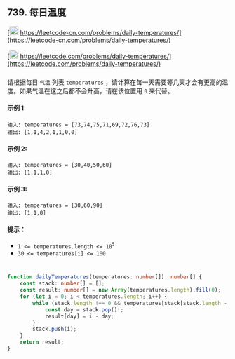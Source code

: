 ## 739. 每日温度

[<img src="https://static.leetcode-cn.com/cn-mono-assets/production/assets/logo-dark-cn.c42314a8.svg" height="20" /> https://leetcode-cn.com/problems/daily-temperatures/](https://leetcode-cn.com/problems/daily-temperatures/)

[<img src="https://assets.leetcode.com/static_assets/public/webpack_bundles/images/logo-dark.e99485d9b.svg" height="20"/> https://leetcode.com/problems/daily-temperatures/](https://leetcode.com/problems/daily-temperatures/)

###

请根据每日 `气温` 列表 `temperatures` ，请计算在每一天需要等几天才会有更高的温度。如果气温在这之后都不会升高，请在该位置用 `0` 来代替。

#### 示例 1:

```
输入: temperatures = [73,74,75,71,69,72,76,73]
输出: [1,1,4,2,1,1,0,0]
```

#### 示例 2:

```
输入: temperatures = [30,40,50,60]
输出: [1,1,1,0]
```

#### 示例 3:

```
输入: temperatures = [30,60,90]
输出: [1,1,0]
```

#### 提示：

-   `1 <= temperatures.length <= 10`<sup>`5`</sup>
-   `30 <= temperatures[i] <= 100`

#

```ts
function dailyTemperatures(temperatures: number[]): number[] {
    const stack: number[] = [];
    const result: number[] = new Array(temperatures.length).fill(0);
    for (let i = 0; i < temperatures.length; i++) {
        while (stack.length !== 0 && temperatures[stack[stack.length - 1]] < temperatures[i]) {
            const day = stack.pop()!;
            result[day] = i - day;
        }
        stack.push(i);
    }
    return result;
}
```
